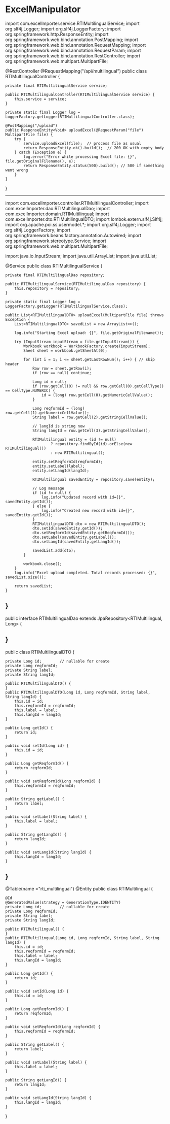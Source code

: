# ExcelManipulator



import com.excelImporter.service.RTIMultilingualService;
import org.slf4j.Logger;
import org.slf4j.LoggerFactory;
import org.springframework.http.ResponseEntity;
import org.springframework.web.bind.annotation.PostMapping;
import org.springframework.web.bind.annotation.RequestMapping;
import org.springframework.web.bind.annotation.RequestParam;
import org.springframework.web.bind.annotation.RestController;
import org.springframework.web.multipart.MultipartFile;


@RestController
@RequestMapping("/api/multilingual")
public class RTIMultilingualController {

    private final RTIMultilingualService service;

    public RTIMultilingualController(RTIMultilingualService service) {
        this.service = service;
    }

    private static final Logger log = LoggerFactory.getLogger(RTIMultilingualController.class);

    @PostMapping("/upload")
    public ResponseEntity<Void> uploadExcel(@RequestParam("file") MultipartFile file) {
        try {
            service.uploadExcel(file);  // process file as usual
            return ResponseEntity.ok().build();  // 200 OK with empty body
        } catch (Exception e) {
            log.error("Error while processing Excel file: {}", file.getOriginalFilename(), e);
            return ResponseEntity.status(500).build(); // 500 if something went wrong
        }
    }
}


-------------------





import com.excelImporter.controller.RTIMultilingualController;
import com.excelImporter.dao.RTIMultilingualDao;
import com.excelImporter.domain.RTIMultilingual;
import com.excelImporter.dto.RTIMultilingualDTO;
import lombok.extern.slf4j.Slf4j;
import org.apache.poi.ss.usermodel.*;
import org.slf4j.Logger;
import org.slf4j.LoggerFactory;
import org.springframework.beans.factory.annotation.Autowired;
import org.springframework.stereotype.Service;
import org.springframework.web.multipart.MultipartFile;

import java.io.InputStream;
import java.util.ArrayList;
import java.util.List;

@Service
public class RTIMultilingualService {

    private final RTIMultilingualDao repository;

    public RTIMultilingualService(RTIMultilingualDao repository) {
        this.repository = repository;
    }

    private static final Logger log = LoggerFactory.getLogger(RTIMultilingualService.class);

    public List<RTIMultilingualDTO> uploadExcel(MultipartFile file) throws Exception {
        List<RTIMultilingualDTO> savedList = new ArrayList<>();

        log.info("Starting Excel upload: {}", file.getOriginalFilename());

        try (InputStream inputStream = file.getInputStream()) {
            Workbook workbook = WorkbookFactory.create(inputStream);
            Sheet sheet = workbook.getSheetAt(0);

            for (int i = 1; i <= sheet.getLastRowNum(); i++) { // skip header
                Row row = sheet.getRow(i);
                if (row == null) continue;

                Long id = null;
                if (row.getCell(0) != null && row.getCell(0).getCellType() == CellType.NUMERIC) {
                    id = (long) row.getCell(0).getNumericCellValue();
                }

                Long reqformId = (long) row.getCell(1).getNumericCellValue();
                String label = row.getCell(2).getStringCellValue();

                // langId is string now
                String langId = row.getCell(3).getStringCellValue();

                RTIMultilingual entity = (id != null)
                        ? repository.findById(id).orElse(new RTIMultilingual())
                        : new RTIMultilingual();

                entity.setReqformId(reqformId);
                entity.setLabel(label);
                entity.setLangId(langId);

                RTIMultilingual savedEntity = repository.save(entity);

                // Log message
                if (id != null) {
                    log.info("Updated record with id={}", savedEntity.getId());
                } else {
                    log.info("Created new record with id={}", savedEntity.getId());
                }
                RTIMultilingualDTO dto = new RTIMultilingualDTO();
                dto.setId(savedEntity.getId());
                dto.setReqformId(savedEntity.getReqformId());
                dto.setLabel(savedEntity.getLabel());
                dto.setLangId(savedEntity.getLangId());

                savedList.add(dto);
            }

            workbook.close();
        }
        log.info("Excel upload completed. Total records processed: {}", savedList.size());

        return savedList;
    }
}
------------------


public interface RTIMultilingualDao extends JpaRepository<RTIMultilingual, Long> {

}
-------------



public class RTIMultilingualDTO {

    private Long id;        // nullable for create
    private Long reqformId;
    private String label;
    private String langId;

    public RTIMultilingualDTO() {
    }
    public RTIMultilingualDTO(Long id, Long reqformId, String label, String langId) {
        this.id = id;
        this.reqformId = reqformId;
        this.label = label;
        this.langId = langId;
    }

    public Long getId() {
        return id;
    }

    public void setId(Long id) {
        this.id = id;
    }

    public Long getReqformId() {
        return reqformId;
    }

    public void setReqformId(Long reqformId) {
        this.reqformId = reqformId;
    }

    public String getLabel() {
        return label;
    }

    public void setLabel(String label) {
        this.label = label;
    }

    public String getLangId() {
        return langId;
    }

    public void setLangId(String langId) {
        this.langId = langId;
    }
}
------------------------


@Table(name ="rti_multilingual")
@Entity
public class RTIMultilingual {

    @Id
    @GeneratedValue(strategy = GenerationType.IDENTITY)
    private Long id;        // nullable for create
    private Long reqformId;
    private String label;
    private String langId;

    public RTIMultilingual() {
    }
    public RTIMultilingual(Long id, Long reqformId, String label, String langId) {
        this.id = id;
        this.reqformId = reqformId;
        this.label = label;
        this.langId = langId;
    }

    public Long getId() {
        return id;
    }

    public void setId(Long id) {
        this.id = id;
    }

    public Long getReqformId() {
        return reqformId;
    }

    public void setReqformId(Long reqformId) {
        this.reqformId = reqformId;
    }

    public String getLabel() {
        return label;
    }

    public void setLabel(String label) {
        this.label = label;
    }

    public String getLangId() {
        return langId;
    }

    public void setLangId(String langId) {
        this.langId = langId;
    }
}
